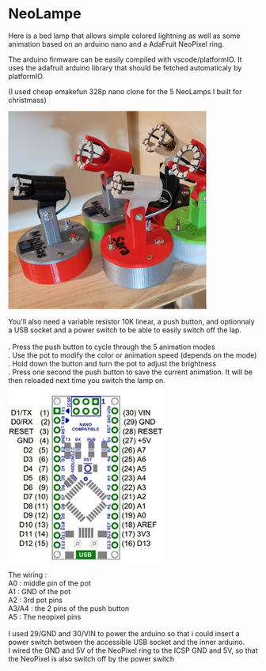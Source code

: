 # NeoLampe

Here is a bed lamp that allows simple colored lightning as well as some animation based on an arduino nano and a AdaFruit NeoPixel ring.

The arduino firmware can be easily compiled with vscode/platformIO. It uses the adafruit arduino library that should be fetched automaticaly by platformIO.

(I used cheap emakefun 328p nano clone for the 5 NeoLamps I built for christmass)

<img src="pictures/NeoLamps.jpeg" width="400px" />

You'll also need a variable resistor 10K linear, a push button, and optionnaly a USB socket and a power switch to be able to easily switch off the lap.<br />
<br />
. Press the push button to cycle through the 5 animation modes <br />
. Use the pot to modify the color or animation speed (depends on the mode)<br />
. Hold down the button and turn the pot to adjust the brightness <br />
. Press one second the push button to save the current animation. It will be then reloaded next time you switch the lamp on.<br />

<img src="pictures/nano3.png"  />



The wiring : <br />
A0 : middle pin of the pot<br />
A1 : GND of the pot<br />
A2 : 3rd pot pins<br />
A3/A4 : the 2 pins of the push button<br />
A5 : The neopixel pins<br />
<br />
I used 29/GND and 30/VIN to power the arduino so that i could insert a power switch between the accessible USB socket and the inner arduino.<br />
I wired the GND and 5V of the NeoPixel ring to the ICSP GND and 5V, so that the NeoPixel is also switch off by the power switch <br>

<br />

